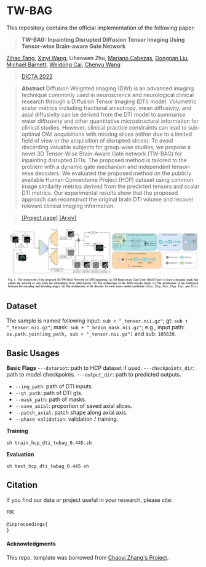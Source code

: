 # TW-BAG

This repository contains the official implementation of the following paper:

> **TW-BAG: Inpainting Disrupted Diffusion Tensor Imaging Using Tensor-wise Brain-aware Gate Network**
>
> 
[Zihao Tang](https://scholar.google.com.au/citations?user=JAfD8moAAAAJ&hl=en&oi=sra), 
[Xinyi Wang](https://scholar.google.com/citations?user=_uPPBqUAAAAJ&hl=en),
Lihaowen Zhu, 
[Mariano Cabezas](https://scholar.google.com.au/citations?user=zPs-kAkAAAAJ&hl=en&oi=sra),
[Dongnan Liu](https://scholar.google.com.au/citations?user=JZzb8XUAAAAJ&hl=en&oi=sra),
[Michael Barnett](https://scholar.google.com.au/citations?user=iZVWDzwAAAAJ&hl=en),
[Weidong Cai](https://weidong-tom-cai.github.io),
[Chenyu Wang](https://scholar.google.com.au/citations?user=mo0AoZAAAAAJ&hl=en)
>

> [DICTA 2022](http://dicta2022.dictaconference.org)

>
> **Abstract** Diffusion Weighted Imaging (DWI) is an advanced imaging technique commonly used in neuroscience and neurological clinical research through a Diffusion Tensor Imaging (DTI) model. Volumetric scalar metrics including fractional anisotropy, mean diffusivity, and axial diffusivity can be derived from the DTI model to summarise water diffusivity and other quantitative microstructural information for clinical studies. However,  clinical practice constraints can lead to sub-optimal DWI acquisitions with missing slices (either due to a limited field of view or the acquisition of disrupted slices). To avoid discarding valuable subjects for group-wise studies, we propose a novel 3D Tensor-Wise Brain-Aware Gate network (TW-BAG) for inpainting disrupted DTIs. The proposed method is tailored to the problem with a dynamic gate mechanism and independent tensor-wise decoders. We evaluated the proposed method on the publicly available Human Connectome Project (HCP) dataset using common image similarity metrics derived from the predicted tensors and scalar DTI metrics. Our experimental results show that the proposed approach can reconstruct the original brain DTI volume and recover relevant clinical imaging information.
>

> [[Project page]]() [[Arxiv]](https://arxiv.org/abs/2210.17076)

<!-- ![img](docs/teaser.png) -->
![TW-BAG](./teaser.png)

## Dataset

The sample is named following input: ```sub + "_tensor.nii.gz"```;  gt: ```sub + "_tensor.nii.gz"```; mask: ```sub + "_brain_mask.nii.gz"```; e.g., input path: ```os.path.join(img_path, sub + "_tensor.nii.gz")``` and sub: ```105620```.


## Basic Usages

**Basic Flags**
-```--dataroot```: path to HCP dataset if used. 
-```--checkpoints_dir```: path to model checkpoints. 
-```--output_dir```: path to predicted outputs.
- ```--img_path```: path of DTI inputs.
- ```--gt_path```: path of DTI gts.
- ```--mask_path```: path of masks.
- ```--save_axial```: proportion of saved axial slices.
- ```--patch_axial```: patch shape along axial axis.
- ```--phase validation```: validation / training.

**Training**
```
sh train_hcp_dti_twbag_0.445.sh
```

**Evaluation**
```
sh test_hcp_dti_twbag_0.445.sh
```

## Citation

If you find our data or project useful in your research, please cite:

```
TBC

@inproceedings{
}
```
#### Acknowledgments
This repo. template was borrowed from [Chaoyi Zhang's Project](https://github.com/chaoyivision/SGGpoint). 


